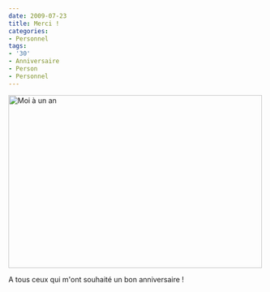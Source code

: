 ```yaml
---
date: 2009-07-23
title: Merci !
categories:
- Personnel
tags:
- '30'
- Anniversaire
- Person
- Personnel
---
```

<p><img class="alignnone size-full wp-image-1337" title="Moi à un an" src="https://dlgjp9x71cipk.cloudfront.net/2009/07/2486406648_584d1baf8e.jpg" alt="Moi à un an" width="500" height="341" /></p>
<p>A tous ceux qui m'ont souhaité un bon anniversaire !</p>
